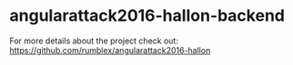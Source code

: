 # angularattack2016-hallon-backend
For more details about the project check out: https://github.com/rumblex/angularattack2016-hallon
